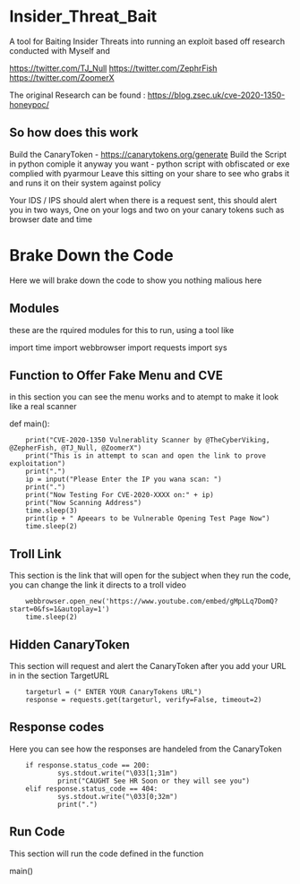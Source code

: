 # Insider_Threat_Bait
A tool for Baiting Insider Threats into running an exploit based off research conducted with Myself and 

https://twitter.com/TJ_Null
https://twitter.com/ZephrFish
https://twitter.com/ZoomerX

The original Research can be found : https://blog.zsec.uk/cve-2020-1350-honeypoc/



## So how does this work
Build the CanaryToken - https://canarytokens.org/generate
Build the Script in python 
comiple it anyway you want - python script with obfiscated or exe complied with pyarmour 
Leave this sitting on your share to see who grabs it and runs it on their system against policy

Your IDS / IPS should alert when there is a request sent, this should alert you in two ways, One on your logs and two on your canary tokens such as browser date and time






# Brake Down the Code 
Here we will brake down the code to show you nothing malious here


## Modules
these are the rquired modules for this to run, using a tool like 

import time
import webbrowser
import requests
import sys


## Function to Offer Fake Menu and CVE
in this section you can see the menu works and to atempt to make it look like a real scanner


def main():

        print("CVE-2020-1350 Vulnerablity Scanner by @TheCyberViking, @ZepherFish, @TJ_Null, @ZoomerX")
        print("This is in attempt to scan and open the link to prove exploitation")
        print(".")
        ip = input("Please Enter the IP you wana scan: ")
        print(".")
        print("Now Testing For CVE-2020-XXXX on:" + ip)
        print("Now Scanning Address")
        time.sleep(3)
        print(ip + " Apeears to be Vulnerable Opening Test Page Now")
        time.sleep(2)


## Troll Link
This section is the link that will open for the subject when they run the code, you can change the link it directs to a troll video

        webbrowser.open_new('https://www.youtube.com/embed/gMpLLq7DomQ?start=0&fs=1&autoplay=1')
        time.sleep(2)
 
 
## Hidden CanaryToken
This section will request and alert the CanaryToken after you add your URL in in the section TargetURL
        
        targeturl = (" ENTER YOUR CanaryTokens URL")
        response = requests.get(targeturl, verify=False, timeout=2)
        
        
## Response codes
Here you can see how the responses are handeled from the CanaryToken

        if response.status_code == 200:
                sys.stdout.write("\033[1;31m")
                print("CAUGHT See HR Soon or they will see you")
        elif response.status_code == 404:
                sys.stdout.write("\033[0;32m")
                print(".")


## Run Code
This section will run the code defined in the function

main()
